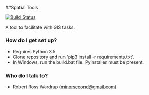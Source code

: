 ##Spatial Tools

[![Build Status](http://ci.imspatial.me/job/GIS%20Helper/badge/icon)](http://ci.imspatial.me/job/GIS%20Helper/)

A tool to facilitate with GIS tasks.

### How do I get set up? ###

* Requires Python 3.5.
* Clone repository and run 'pip3 install -r requirements.txt'.
* In Windows, run the build.bat file. Pyinstaller must be present.

### Who do I talk to? ###

* Robert Ross Wardrup (minorsecond@gmail.com)
